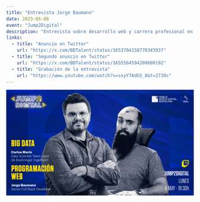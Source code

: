 ```yaml
---
title: "Entrevista Jorge Baumann"
date: 2023-05-08
event: "Jump2Digital"
description: "Entrevista sobre desarrollo web y carrera profesional en el sector tech"
links:
  - title: "Anuncio en Twitter"
    url: "https://x.com/BDTalent/status/1653704158770343937"
  - title: "Segundo anuncio en Twitter"
    url: "https://x.com/BDTalent/status/1655564594209800192"
  - title: "Grabación de la entrevista"
    url: "https://www.youtube.com/watch?v=ssyY7AdGS_8&t=2730s"
---
```


![Entrevista Jump2Digital](../../assets/talks/jump2digital-interview.png)
